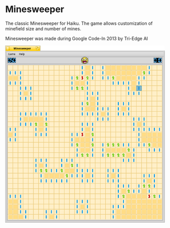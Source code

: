 # Minesweeper
The classic Minesweeper for Haiku.
The game allows customization of minefield size and number of mines.

Minesweeper was made during Google Code-In 2013 by Tri-Edge AI

![screenshot of Minesweeper](screenshot.png)
